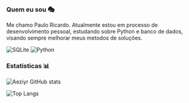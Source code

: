 ### Quem eu sou 🎭
Me chamo Paulo Ricardo. Atualmente estou em processo de desenvolvimento pessoal, estudando sobre Python e banco de dados, visando sempre melhorar meus metodos
de soluções.

![SQLite](https://img.shields.io/badge/sqlite-%2307405e.svg?style=for-the-badge&logo=sqlite&logoColor=white)
![Python](https://img.shields.io/badge/python-3670A0?style=for-the-badge&logo=python&logoColor=ffdd54)

### Estatisticas 📊
![Aeziyr GitHub stats](https://github-readme-stats.vercel.app/api?username=Aeziyr&show_icons=true&theme=radical)


![Top Langs](https://github-readme-stats.vercel.app/api/top-langs/?username=Aeziyr&layout=compact)
